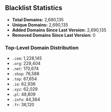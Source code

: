 ## Blacklist Statistics

- **Total Domains:** 2,690,135
- **Unique Domains:** 2,690,135
- **Added Domains Since Last Version:** 2,690,135
- **Removed Domains Since Last Version:** 0

### Top-Level Domain Distribution

-  `.com`: 1,228,145
-  `.org`: 229,404
-  `.net`: 170,674
-  `.shop`: 76,588
-  `.top`: 67,654
-  `.io`: 62,936
-  `.xyz`: 62,029
-  `.pl`: 48,809
-  `.info`: 44,364
-  `.fr`: 36,120
